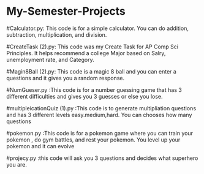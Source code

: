 # My-Semester-Projects

#Calculator.py: This code is for a simple calculator. You can do addition, subtraction, multiplication, and division.

#CreateTask (2).py: This code was my Create Task for AP Comp Sci Principles. It helps recommend a college Major based on Salry, unemployment rate, and Category.

#Magin8Ball (2).py: This code is a magic 8 ball and you can enter a questions and it gives you a random response.

#NumGueser.py :This code is for a number guessing game that has 3 different difficulties and gives you 3 guesses or else you lose.

#multipleicationQuiz (1).py :This code is to generate multipliation questions and has 3 different levels easy.medium,hard. You can chooses how many questions

#pokemon.py :This code is for a pokemon game where you can train your pokemon , do gym battles, and rest your pokemon. You level up your pokemon and it can evolve 

#projecy.py :this code will ask you 3 questions and decides what superhero you are.
